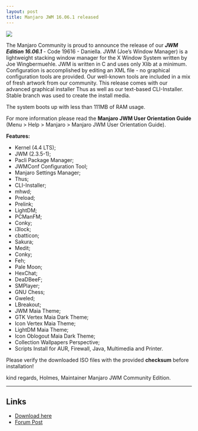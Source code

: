 ```yaml
---
layout: post
title: Manjaro JWM 16.06.1 released
---
```


<img src="https://manjaro.github.io/images/manjaro-jwm-16.06.1.png">

The Manjaro Community is proud to announce the release of our ***JWM Edition 16.06.1*** - Code 19616 - Daniella. JWM (Joe’s Window Manager) is a lightweight stacking window manager for the X Window System written by Joe Wingbermuehle. 
JWM is written in C and uses only Xlib at a minimum. Configuration is accomplished by editing an XML file - no graphical configuration tools are provided. Our well-known tools are included in a mix of fresh artwork from our community. This release comes with our advanced graphical installer Thus as well as our text-based CLI-Installer. Stable branch was used to create the install media.

The system boots up with less than 111MB of RAM usage.

For more information please read the **Manjaro JWM User Orientation Guide** (Menu > Help > Manjaro > Manjaro JWM User Orientation Guide).

**Features:**

* Kernel (4.4 LTS);
* JWM (2.3.5-1);
* Pacli Package Manager;
* JWMConf Configuration Tool;
* Manjaro Settings Manager;
* Thus;
* CLI-Installer;
* mhwd;
* Preload;
* Prelink;
* LightDM;
* PCManFM;
* Conky;
* i3lock;
* cbatticon;
* Sakura;
* Medit;
* Conky;
* Feh;
* Pale Moon;
* HexChat;
* DeaDBeeF;
* SMPlayer;
* GNU Chess;
* Gweled;
* LBreakout;
* JWM Maia Theme;
* GTK Vertex Maia Dark Theme; 
* Icon Vertex Maia Theme; 
* LightDM Maia Theme;
* Icon Oblogout Maia Dark Theme;
* Collection Wallpapers Perspective;
* Scripts Install for AUR, Firewall, Java, Multimedia and Printer.

Please verify the downloaded ISO files with the provided **checksum** before installation!
  
kind regards, Holmes, Maintainer Manjaro JWM Community Edition.

----

## Links

* [Download here](https://sourceforge.net/projects/manjarolinux/files/community/JWM/2016.06/)
* [Forum Post](https://forum.manjaro.org/t/manjaro-jwm-16-06-1-released/4435)
